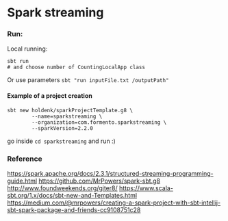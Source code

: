 # Spark streaming

### Run:

Local running:

```shell
sbt run
# and choose number of CountingLocalApp class
```

Or use parameters `sbt "run inputFile.txt /outputPath"`

#### Example of a project creation

```shell
sbt new holdenk/sparkProjectTemplate.g8 \
        --name=sparkstreaming \
        --organization=com.formento.sparkstreaming \
        --sparkVersion=2.2.0
```

go inside `cd sparkstreaming` and run :)

### Reference

https://spark.apache.org/docs/2.3.1/structured-streaming-programming-guide.html
https://github.com/MrPowers/spark-sbt.g8
http://www.foundweekends.org/giter8/
https://www.scala-sbt.org/1.x/docs/sbt-new-and-Templates.html
https://medium.com/@mrpowers/creating-a-spark-project-with-sbt-intellij-sbt-spark-package-and-friends-cc9108751c28
